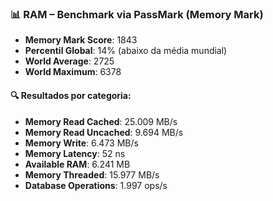 ### 📊 RAM – Benchmark via PassMark (Memory Mark)

- **Memory Mark Score**: 1843  
- **Percentil Global**: 14% (abaixo da média mundial)
- **World Average**: 2725  
- **World Maximum**: 6378

#### 🔍 Resultados por categoria:
- **Memory Read Cached**: 25.009 MB/s
- **Memory Read Uncached**: 9.694 MB/s
- **Memory Write**: 6.473 MB/s
- **Memory Latency**: 52 ns
- **Available RAM**: 6.241 MB
- **Memory Threaded**: 15.977 MB/s
- **Database Operations**: 1.997 ops/s

